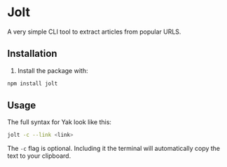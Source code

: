 # Jolt
A very simple CLI tool to extract articles from popular URLS.

## Installation
1. Install the package with:
```bash
npm install jolt
```
## Usage
The full syntax for Yak look like this:
```bash
jolt -c --link <link>
``` 
The `-c` flag is optional. Including it the terminal will automatically copy the text to your clipboard.
